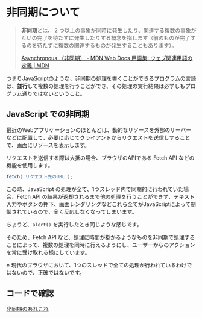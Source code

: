 # 非同期について

> **非同期**とは、 2 つ以上の事象が同時に発生したり、関連する複数の事象が互いの完了を待たずに発生したりする概念を指します（前のものが完了するのを待たずに複数の関連するものが発生することもあります）。
>
> [Asynchronous （非同期） - MDN Web Docs 用語集: ウェブ関連用語の定義 | MDN](https://developer.mozilla.org/ja/docs/Glossary/Asynchronous)

つまりJavaScriptのような、非同期の処理を書くことができるプログラムの言語は、**並行**して複数の処理を行うことができ、その処理の実行結果は必ずしもプログラム通りではないということ。

## JavaScript での非同期

最近のWebアプリケーションのほとんどは、動的なリソースを外部のサーバーなどに配置して、必要に応じてクライアントからリクエストを送信しすることで、画面にリソースを表示します。

リクエストを送信する際は大抵の場合、ブラウザのAPIである Fetch API  などの機能を使用します。

```javascript
fetch('リクエスト先のURL');
```

この時、JavaScript の処理が全て、1つスレッド内で同期的に行われていた場合、Fetch API の結果が返却されるまで他の処理を行うことができず、テキスト入力やボタンの押下、画面レンダリングなどこれら全てがJavaScriptによって制御されているので、全く反応しなくなってしまいます。

ちょうど、`alert()` を実行したとき同じような感じです。

そのため、Fetch API など、処理に時間が掛かるようなものを非同期で処理することによって、複数の処理を同時に行えるようにし、ユーザーからのアクションを常に受け取れる様にしています。

※ 現代のブラウザにおいて、1つのスレッドで全ての処理が行われているわけではないので、正確ではないです。

## コードで確認

[非同期のあれこれ](https://github.com/kyana0818/browser-asynchronous-learning)

